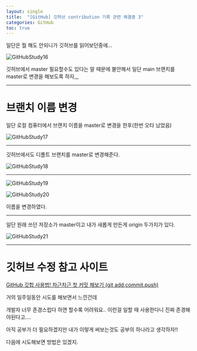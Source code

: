 ```yaml
---
layout: single
title:  "[GitHub] 깃허브 contribution 기록 관련 해결중 3"
categories: GitHub
toc: true
---
```




일단은 뭘 해도 안되니가 깃허브를 읽어보던중에... 

![GitHubStudy16](https:/images/2023-05-21-githubStudy/githubStudy16.png)

깃허브에서 master 필요할수도 있다는 말 때문에 불안해서 일단 main 브랜치를 master로 변경을 해보도록 하자,,,

---------------------------------------------------------


# 브랜치 이름 변경

일단 로컬 컴퓨터에서 브랜치 이름을 master로 변경을 한후(한번 오타 났었음)

![GitHubStudy17](https:/images/2023-05-21-githubStudy/githubStudy17.png)


---------------------------------------------------------


깃허브에서도 디폴트 브랜치를 master로 변경해준다.

![GitHubStudy18](https:/images/2023-05-21-githubStudy/githubStudy18.png)

---------------------------------------------------------


![GitHubStudy19](https:/images/2023-05-21-githubStudy/githubStudy19.png)

![GitHubStudy20](https:/images/2023-05-21-githubStudy/githubStudy20.png)


이름을 변경하였다.


---------------------------------------------------------

일단 원래 쓰던 저장소가 master이고 내가 새롭게 만든게 origin 두가지가 있다.


![GitHubStudy21](https:/images/2023-05-21-githubStudy/githubStudy21.png)



---------------------------------------------------------


# 깃허브 수정 참고 사이트 

[GitHub 깃헙 사용법! 차근차근 첫 커밋 해보기 (git add,commit,push)](https://sudo-minz.tistory.com/10)





거의 일주일동안 시도를 해보면서 느낀건데 

개발자 너무 존경스럽다 하면 할수록 어려워요.. 이런걸 일할 때 사용한다니 진짜 존경해야된다고.... 

아직 공부가 더 필요하겠지만 내가 이렇게 써보는것도 공부의 하나라고 생각하자!!

다음에 시도해보면 방법은 있겠지. 

